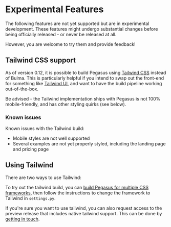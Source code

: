# Experimental Features

The following features are not yet supported but are in experimental development.
These features might undergo substantial changes before being officially released - or never be released at all.

However, you are welcome to try them and provide feedback!

## Tailwind CSS support

As of version 0.12, it is possible to build Pegasus using [Tailwind CSS](https://tailwindcss.com/) instead of Bulma.
This is particularly helpful if you intend to swap out the front-end for something like
[Tailwind UI](https://tailwindui.com/), and want to have the build pipeline working out-of-the-box.

Be advised - the Tailwind implementation ships with Pegasus is not 100% mobile-friendly,
and has other styling quirks (see below).

### Known issues

Known issues with the Tailwind build:

- Mobile styles are not well supported
- Several examples are not yet properly styled, including the landing page and pricing page

## Using Tailwind

There are two ways to use Tailwind:

To try out the tailwind build, you can [build Pegasus for multiple CSS frameworks](/css/##building-for-multiple-css-frameworks),
then follow the instructions to change the framework to Tailwind in `settings.py`.

If you're sure you want to use tailwind, you can also request access to the preview release
that includes native tailwind support. This can be done by [getting in touch](https://www.saaspegasus.com/support/).
